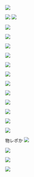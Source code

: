

![](images/image_20240522042105.png)

![](images/image_20240522042134.png)
![](images/image_20240522042143.png)

![](images/image_20240522042208.png)

![](images/image_20240522042227.png)

![](images/image_20240522042240.png)

![](images/image_20240522042251.png)

![](images/image_20240522042306.png)

![](images/image_20240522042356.png)

![](images/image_20240522042435.png)

![](images/image_20240522042446.png)

![](images/image_20240522042455.png)

![](images/image_20240522042550.png)

![](images/image_20240522042559.png)

![](images/image_20240522042609.png)

物レポか
![](images/image_20240522042658.png)

![](images/image_20240522042714.png)

![](images/image_20240522042806.png)

![](images/image_20240522042816.png)

